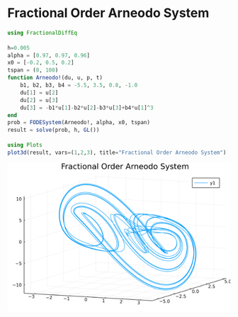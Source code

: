# Fractional Order Arneodo System

```julia
using FractionalDiffEq

h=0.005
alpha = [0.97, 0.97, 0.96]
x0 = [-0.2, 0.5, 0.2]
tspan = (0, 100)
function Arneodo!(du, u, p, t)
    b1, b2, b3, b4 = -5.5, 3.5, 0.8, -1.0
    du[1] = u[2]
    du[2] = u[3]
    du[3] = -b1*u[1]-b2*u[2]-b3*u[3]+b4*u[1]^3
end
prob = FODESystem(Arneodo!, alpha, x0, tspan)
result = solve(prob, h, GL())

using Plots
plot3d(result, vars=(1,2,3), title="Fractional Order Arneodo System")
```

![Arneodo](./assets/Arneodo.png)